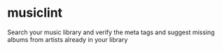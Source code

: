 # musiclint
Search your music library and verify the meta tags and suggest missing albums from artists already in your library
